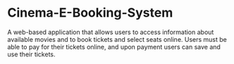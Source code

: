 # Cinema-E-Booking-System
A web-based application that allows users to access information about available movies and to book tickets and select seats online.  Users must be able to pay for their tickets online, and upon payment users can save and use their tickets.  